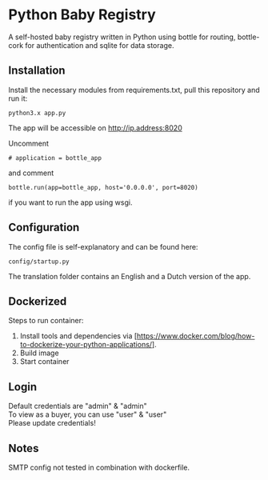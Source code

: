 # Python Baby Registry
 A self-hosted baby registry written in Python using bottle for routing, bottle-cork for authentication and sqlite for data storage.

## Installation
Install the necessary modules from requirements.txt, pull this repository and run it:
```
python3.x app.py
```
The app will be accessible on http://ip.address:8020

Uncomment 
```
# application = bottle_app
```
and comment
```
bottle.run(app=bottle_app, host='0.0.0.0', port=8020)
```
if you want to run the app using wsgi.

## Configuration

The config file is self-explanatory and can be found here:
```
config/startup.py
```
The translation folder contains an English and a Dutch version of the app.

## Dockerized

Steps to run container:
1. Install tools and dependencies via [https://www.docker.com/blog/how-to-dockerize-your-python-applications/].  
1. Build image
1. Start container

## Login

Default credentials are "admin" & "admin"  
To view as a buyer, you can use "user" & "user"  
Please update credentials!

## Notes
SMTP config not tested in combination with dockerfile.